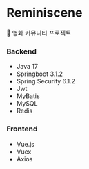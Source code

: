 # Reminiscene
🌙 영화 커뮤니티 프로젝트
### Backend
- Java 17
- Springboot 3.1.2
- Spring Security 6.1.2
- Jwt
- MyBatis
- MySQL
- Redis

### Frontend
- Vue.js
- Vuex
- Axios
